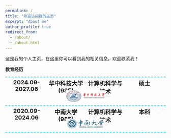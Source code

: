 ```yaml
---
permalink: /
title: "欢迎访问我的主页"
excerpt: "About me"
author_profile: true
redirect_from: 
  - /about/
  - /about.html
---
```


这是我的个人主页，在这里你可以看到我的相关信息，欢迎联系我！




**教育经历**

<div style="display:flex; flex-direction:column; flex-wrap:nowrap;border-top: 2px dashed #33ccff;border-bottom: 2px dashed #33ccff;">
	<div style="display:flex; flex-direction:row; flex-wrap:nowrap; align-content:center;margin:5px;">
        <div style="height:30px;width:25%;text-align:center;font-size:18px;font-weight:bold;">2024.09-2027.06</div>
        <div style="height:30px;width:25%;text-align:center;font-size:18px;font-weight:bold;">华中科技大学 (985) </div>
        <div style="height:30px;width:25%;text-align:center;font-size:18px;font-weight:bold;">计算机科学与技术</div>
        <div style="height:30px;width:25%;text-align:center;font-size:18px;font-weight:bold;">硕士</div>
    </div>
    <img src="../images/hust.png" style="height:25%;width:25%;margin:auto;margin-bottom:10px;">
</div>
<div style="display:flex; flex-direction:column; flex-wrap:nowrap;border-bottom: 2px dashed #33ccff;">
	<div style="display:flex; flex-direction:row; flex-wrap:nowrap; align-content:center;margin:5px;">
        <div style="height:30px;width:25%;text-align:center;font-size:18px;font-weight:bold;">2020.09-2024.06</div>
        <div style="height:30px;width:25%;text-align:center;font-size:18px;font-weight:bold;">中南大学 (985) </div>
        <div style="height:30px;width:25%;text-align:center;font-size:18px;font-weight:bold;">计算机科学与技术</div>
        <div style="height:30px;width:25%;text-align:center;font-size:18px;font-weight:bold;">本科</div>
    </div>
    <img src="../images/csu.png" style="height:25%;width:25%;margin:auto;margin-bottom:10px;">
</div>